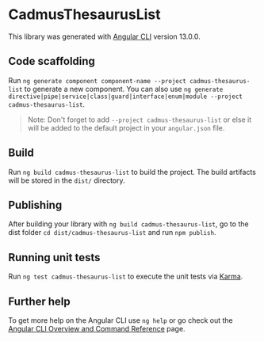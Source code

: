 # CadmusThesaurusList

This library was generated with [Angular CLI](https://github.com/angular/angular-cli) version 13.0.0.

## Code scaffolding

Run `ng generate component component-name --project cadmus-thesaurus-list` to generate a new component. You can also use `ng generate directive|pipe|service|class|guard|interface|enum|module --project cadmus-thesaurus-list`.
> Note: Don't forget to add `--project cadmus-thesaurus-list` or else it will be added to the default project in your `angular.json` file. 

## Build

Run `ng build cadmus-thesaurus-list` to build the project. The build artifacts will be stored in the `dist/` directory.

## Publishing

After building your library with `ng build cadmus-thesaurus-list`, go to the dist folder `cd dist/cadmus-thesaurus-list` and run `npm publish`.

## Running unit tests

Run `ng test cadmus-thesaurus-list` to execute the unit tests via [Karma](https://karma-runner.github.io).

## Further help

To get more help on the Angular CLI use `ng help` or go check out the [Angular CLI Overview and Command Reference](https://angular.io/cli) page.
